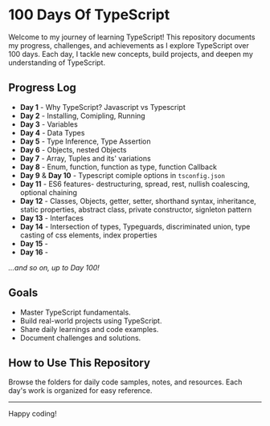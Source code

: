 # 100 Days Of TypeScript

Welcome to my journey of learning TypeScript! This repository documents my progress, challenges, and achievements as I explore TypeScript over 100 days. Each day, I tackle new concepts, build projects, and deepen my understanding of TypeScript.

## Progress Log

- **Day 1** - Why TypeScript? Javascript vs Typescript
- **Day 2** - Installing, Comipling, Running
- **Day 3** - Variables
- **Day 4** - Data Types
- **Day 5** - Type Inference, Type Assertion
- **Day 6** - Objects, nested Objects
- **Day 7** - Array, Tuples and its' variations
- **Day 8** - Enum, function, function as type, function Callback
- **Day 9** &  **Day 10** - Typescript comiple options in `tsconfig.json`
- **Day 11** - ES6 features- destructuring, spread, rest, nullish coalescing, optional chaining
- **Day 12** - Classes, Objects, getter, setter, shorthand syntax, inheritance, static properties, abstract class, private constructor, signleton pattern
- **Day 13** - Interfaces
- **Day 14** - Intersection of types, Typeguards, discriminated union, type casting of css elements, index properties
- **Day 15** -
- **Day 16** -

*...and so on, up to Day 100!*

## Goals

- Master TypeScript fundamentals.
- Build real-world projects using TypeScript.
- Share daily learnings and code examples.
- Document challenges and solutions.

## How to Use This Repository

Browse the folders for daily code samples, notes, and resources. Each day's work is organized for easy reference.

---

Happy coding!
